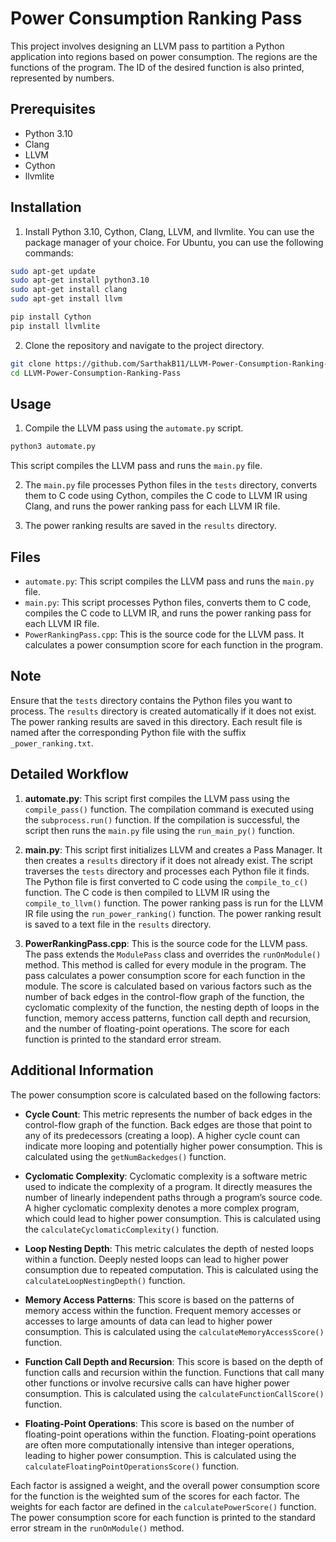 # Power Consumption Ranking Pass

This project involves designing an LLVM pass to partition a Python application into regions based on power consumption. The regions are the functions of the program. The ID of the desired function is also printed, represented by numbers.

## Prerequisites

- Python 3.10
- Clang
- LLVM
- Cython
- llvmlite

## Installation

1. Install Python 3.10, Cython, Clang, LLVM, and llvmlite. You can use the package manager of your choice. For Ubuntu, you can use the following commands:

```bash
sudo apt-get update
sudo apt-get install python3.10
sudo apt-get install clang
sudo apt-get install llvm
```

```bash
pip install Cython
pip install llvmlite
```

2. Clone the repository and navigate to the project directory.

```bash
git clone https://github.com/SarthakB11/LLVM-Power-Consumption-Ranking-Pass.git
cd LLVM-Power-Consumption-Ranking-Pass
```

## Usage

1. Compile the LLVM pass using the `automate.py` script.

```bash
python3 automate.py
```

This script compiles the LLVM pass and runs the `main.py` file.

2. The `main.py` file processes Python files in the `tests` directory, converts them to C code using Cython, compiles the C code to LLVM IR using Clang, and runs the power ranking pass for each LLVM IR file.

3. The power ranking results are saved in the `results` directory.

## Files

- `automate.py`: This script compiles the LLVM pass and runs the `main.py` file.
- `main.py`: This script processes Python files, converts them to C code, compiles the C code to LLVM IR, and runs the power ranking pass for each LLVM IR file.
- `PowerRankingPass.cpp`: This is the source code for the LLVM pass. It calculates a power consumption score for each function in the program.

## Note

Ensure that the `tests` directory contains the Python files you want to process. The `results` directory is created automatically if it does not exist. The power ranking results are saved in this directory. Each result file is named after the corresponding Python file with the suffix `_power_ranking.txt`.

## Detailed Workflow

1. **automate.py**: This script first compiles the LLVM pass using the `compile_pass()` function. The compilation command is executed using the `subprocess.run()` function. If the compilation is successful, the script then runs the `main.py` file using the `run_main_py()` function.

2. **main.py**: This script first initializes LLVM and creates a Pass Manager. It then creates a `results` directory if it does not already exist. The script traverses the `tests` directory and processes each Python file it finds. The Python file is first converted to C code using the `compile_to_c()` function. The C code is then compiled to LLVM IR using the `compile_to_llvm()` function. The power ranking pass is run for the LLVM IR file using the `run_power_ranking()` function. The power ranking result is saved to a text file in the `results` directory.

3. **PowerRankingPass.cpp**: This is the source code for the LLVM pass. The pass extends the `ModulePass` class and overrides the `runOnModule()` method. This method is called for every module in the program. The pass calculates a power consumption score for each function in the module. The score is calculated based on various factors such as the number of back edges in the control-flow graph of the function, the cyclomatic complexity of the function, the nesting depth of loops in the function, memory access patterns, function call depth and recursion, and the number of floating-point operations. The score for each function is printed to the standard error stream.

## Additional Information

The power consumption score is calculated based on the following factors:

- **Cycle Count**: This metric represents the number of back edges in the control-flow graph of the function. Back edges are those that point to any of its predecessors (creating a loop). A higher cycle count can indicate more looping and potentially higher power consumption. This is calculated using the `getNumBackedges()` function.

- **Cyclomatic Complexity**: Cyclomatic complexity is a software metric used to indicate the complexity of a program. It directly measures the number of linearly independent paths through a program’s source code. A higher cyclomatic complexity denotes a more complex program, which could lead to higher power consumption. This is calculated using the `calculateCyclomaticComplexity()` function.

- **Loop Nesting Depth**: This metric calculates the depth of nested loops within a function. Deeply nested loops can lead to higher power consumption due to repeated computation. This is calculated using the `calculateLoopNestingDepth()` function.

- **Memory Access Patterns**: This score is based on the patterns of memory access within the function. Frequent memory accesses or accesses to large amounts of data can lead to higher power consumption. This is calculated using the `calculateMemoryAccessScore()` function.

- **Function Call Depth and Recursion**: This score is based on the depth of function calls and recursion within the function. Functions that call many other functions or involve recursive calls can have higher power consumption. This is calculated using the `calculateFunctionCallScore()` function.

- **Floating-Point Operations**: This score is based on the number of floating-point operations within the function. Floating-point operations are often more computationally intensive than integer operations, leading to higher power consumption. This is calculated using the `calculateFloatingPointOperationsScore()` function.

Each factor is assigned a weight, and the overall power consumption score for the function is the weighted sum of the scores for each factor. The weights for each factor are defined in the `calculatePowerScore()` function. The power consumption score for each function is printed to the standard error stream in the `runOnModule()` method.
